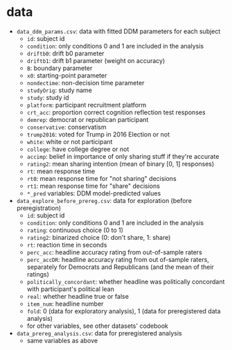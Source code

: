 # data

- `data_ddm_params.csv`: data with fitted DDM parameters for each subject
    - `id`: subject id
    - `condition`: only conditions 0 and 1 are included in the analysis
    - `driftb0`: drift b0 parameter
    - `driftb1`: drift b1 parameter (weight on accuracy)
    - `B`: boundary parameter
    - `x0`: starting-point parameter
    - `nondectime`: non-decision time parameter
    - `studyOrig`: study name
    - `study`: study id
    - `platform`: participant recruitment platform
    - `crt_acc`: proportion correct cognition reflection test responses
    - `demrep`: democrat or republican participant
    - `conservative`: conservatism
    - `trump2016`: voted for Trump in 2016 Election or not
    - `white`: white or not participant
    - `college`: have college degree or not
    - `accimp`: belief in importance of only sharing stuff if they're accurate
    - `rating2`: mean sharing intention (mean of binary [0, 1] responses)
    - `rt`: mean response time
    - `rt0`: mean response time for "not sharing" decisions
    - `rt1`: mean response time for "share" decisions
    - `*_pred` variables: DDM model-predicted values
- `data_explore_before_prereg.csv`: data for exploration (before preregistration)
    - `id`: subject id
    - `condition`: only conditions 0 and 1 are included in the analysis
    - `rating`: continuous choice (0 to 1)
    - `rating2`: binarized choice (0: don't share, 1: share)
    - `rt`: reaction time in seconds
    - `perc_acc`: headline accuracy rating from out-of-sample raters
    - `perc_accDR`: headline accuracy rating from out of-sample raters, separately for Democrats and Republicans (and the mean of their ratings)
    - `politically_concordant`: whether headline was politically concordant with participant's political lean
    - `real`: whether headline true or false
    - `item_num`: headline number
    - `fold`: 0 (data for exploratory analysis), 1 (data for preregistered data analysis)
    - for other variables, see other datasets' codebook
- `data_prereg_analysis.csv`: data for preregistered analysis
    - same variables as above